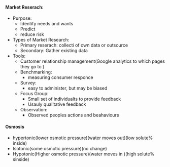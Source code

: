 #### Market Reserach:
 - Purpose:
	 - Identify needs and wants
	 - Predict
	 - reduce risk
 - Types of Market Research:
	 - Primary reserach: collecti of own data or outsource
	 - Secondary: Gather existing data
 - Tools:
	 - Customer relationship management(Google analytics to which pages they go to )
	 - Benchmarking:
		 - measuring consumer responce
	 - Survey:
		 - easy to administer, but may be biased
	 - Focus Group:
		 - Small set of individualts to provide feedback
		 - Usauly qualitative feedback
	 - Observation:
		 - Observed peoples actions and beahaviours

#### Osmosis
 - hypertonic(lower osmotic pressure)(water moves out)(low solute% inside)
 - Isotonic(some osmotic pressure)(no change)
 - Hypotonic(Higher osmotic pressure)(water moves in )(high solute% sinside)

<!--stackedit_data:
eyJoaXN0b3J5IjpbMTA2NjEyMTIxMCwtOTI3ODAyMjk1LDE5Mz
ExMjUxMzksNTUxNDQzOTU2LC0xODQwNDQyMzA1LC0yNzI2MDgx
NjMsLTExNTkzNDI5MzNdfQ==
-->